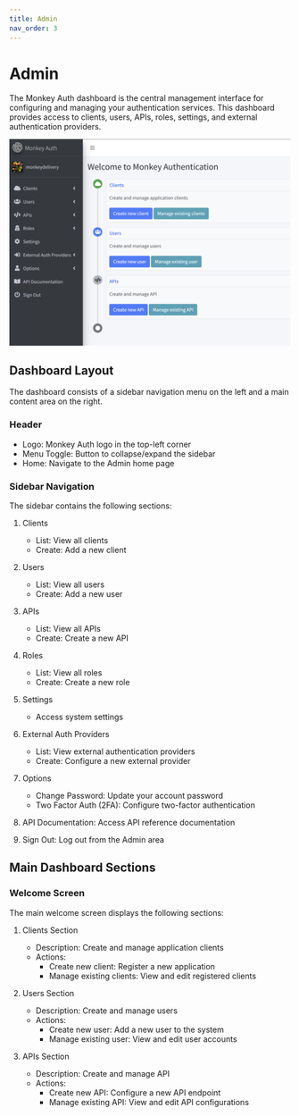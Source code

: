 ```yaml
---
title: Admin
nav_order: 3
---
```


# Admin

The Monkey Auth dashboard is the central management interface for configuring and managing your authentication services. This dashboard provides access to clients, users, APIs, roles, settings, and external authentication providers.

<img src="../images/AdminHome.png" alt="Admin Home" width="800"/>

## Dashboard Layout
The dashboard consists of a sidebar navigation menu on the left and a main content area on the right.

### Header
- Logo: Monkey Auth logo in the top-left corner
- Menu Toggle: Button to collapse/expand the sidebar
- Home: Navigate to the Admin home page

### Sidebar Navigation
The sidebar contains the following sections:

1. Clients
   - List: View all clients
   - Create: Add a new client

2. Users
   - List: View all users
   - Create: Add a new user

3. APIs
   - List: View all APIs
   - Create: Create a new API

4. Roles
   - List: View all roles
   - Create: Create a new role

5. Settings
   - Access system settings

6. External Auth Providers
   - List: View external authentication providers
   - Create: Configure a new external provider

7. Options
   - Change Password: Update your account password
   - Two Factor Auth (2FA): Configure two-factor authentication

8. API Documentation: Access API reference documentation

9. Sign Out: Log out from the Admin area

## Main Dashboard Sections

### Welcome Screen
The main welcome screen displays the following sections:

1. Clients Section
   - Description: Create and manage application clients
   - Actions:
     - Create new client: Register a new application
     - Manage existing clients: View and edit registered clients

2. Users Section
   - Description: Create and manage users
   - Actions:
     - Create new user: Add a new user to the system
     - Manage existing user: View and edit user accounts

3. APIs Section
   - Description: Create and manage API
   - Actions:
     - Create new API: Configure a new API endpoint
     - Manage existing API: View and edit API configurations
